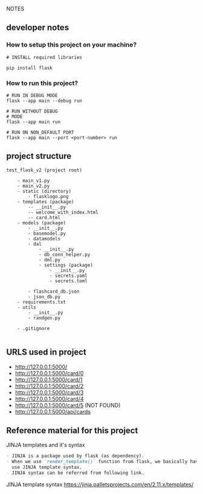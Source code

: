 NOTES


## developer notes

### How to setup this project on your machine?

```shell
# INSTALL required libraries

pip install flask
```

### How to run this project?
```shell
# RUN IN DEBUG MODE
flask --app main --debug run

# RUN WITHOUT DEBUG 
# MODE
flask --app main run

# RUN ON NON_DEFAULT PORT
flask --app main --port <port-number> run 
```

## project structure

```
test_flask_v2 (project root)

    - main_v1.py
    - main_v2.py
    - static (directory)
        - flasklogo.png
    - templates (package)
        -- __init__.py
        -- welcome_with_index.html
        -- card.html
    - models (package)
        - __init__.py
        - basemodel.py
        - datamodels  
        - dal
            - __init__.py
            - db_conn_helper.py
            - dml.py
            - settings (package)
                - __init__.py
                - secrets.yaml
                - secrets.toml
                
        - flashcard_db.json
        - json_db.py
    - requirements.txt
    - utils
        - __init__.py
        - randgen.py
        
    - .gitignore
    
```

## URLS used in project
- http://127.0.0.1:5000/
- http://127.0.0.1:5000/card/0
- http://127.0.0.1:5000/card/1
- http://127.0.0.1:5000/card/2
- http://127.0.0.1:5000/card/3
- http://127.0.0.1:5000/card/4
- http://127.0.0.1:5000/card/5 (NOT FOUND)
- http://127.0.0.1:5000/api/cards
    
    
## Reference material for this project

JINJA templates and it's syntax

```markdown
- JINJA is a package used by flask (as dependency). 
- When we use `render_template()` function from flask, we basically have to
  use JINJA template syntax.
- JINJA syntax can be referred from following link.
```
JINJA template syntax
https://jinja.palletsprojects.com/en/2.11.x/templates/